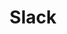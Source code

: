 ---
created: '2025-09-16T15:05:15.650775'
modified: '2025-09-19T21:15:49.096741'
ship_factor: 5
subtype: mcp-servers
tags: []
title: Slack
type: tool
version: 1
---